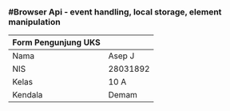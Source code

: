 ### #Browser Api - event handling, local storage, element manipulation

|Form Pengunjung UKS||
|---|---|
|Nama|Asep J|
|NIS|28031892|
|Kelas|10 A|
|Kendala|Demam|



